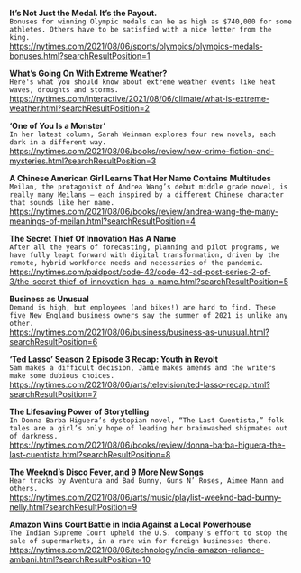 **It’s Not Just the Medal. It’s the Payout.**\
`Bonuses for winning Olympic medals can be as high as $740,000 for some athletes. Others have to be satisfied with a nice letter from the king.`\
https://nytimes.com/2021/08/06/sports/olympics/olympics-medals-bonuses.html?searchResultPosition=1

**What’s Going On With Extreme Weather?**\
`Here's what you should know about extreme weather events like heat waves, droughts and storms.`\
https://nytimes.com/interactive/2021/08/06/climate/what-is-extreme-weather.html?searchResultPosition=2

**‘One of You Is a Monster’**\
`In her latest column, Sarah Weinman explores four new novels, each dark in a different way.`\
https://nytimes.com/2021/08/06/books/review/new-crime-fiction-and-mysteries.html?searchResultPosition=3

**A Chinese American Girl Learns That Her Name Contains Multitudes**\
`Meilan, the protagonist of Andrea Wang’s debut middle grade novel, is really many Meilans — each inspired by a different Chinese character that sounds like her name.`\
https://nytimes.com/2021/08/06/books/review/andrea-wang-the-many-meanings-of-meilan.html?searchResultPosition=4

**The Secret Thief Of Innovation Has A Name**\
`After all the years of forecasting, planning and pilot programs, we have fully leapt forward with digital transformation, driven by the remote, hybrid workforce needs and necessaries of the pandemic.`\
https://nytimes.com/paidpost/code-42/code-42-ad-post-series-2-of-3/the-secret-thief-of-innovation-has-a-name.html?searchResultPosition=5

**Business as Unusual**\
`Demand is high, but employees (and bikes!) are hard to find. These five New England business owners say the summer of 2021 is unlike any other.`\
https://nytimes.com/2021/08/06/business/business-as-unusual.html?searchResultPosition=6

**‘Ted Lasso’ Season 2 Episode 3 Recap: Youth in Revolt**\
`Sam makes a difficult decision, Jamie makes amends and the writers make some dubious choices.`\
https://nytimes.com/2021/08/06/arts/television/ted-lasso-recap.html?searchResultPosition=7

**The Lifesaving Power of Storytelling**\
`In Donna Barba Higuera’s dystopian novel, “The Last Cuentista,” folk tales are a girl’s only hope of leading her brainwashed shipmates out of darkness.`\
https://nytimes.com/2021/08/06/books/review/donna-barba-higuera-the-last-cuentista.html?searchResultPosition=8

**The Weeknd’s Disco Fever, and 9 More New Songs**\
`Hear tracks by Aventura and Bad Bunny, Guns N’ Roses, Aimee Mann and others.`\
https://nytimes.com/2021/08/06/arts/music/playlist-weeknd-bad-bunny-nelly.html?searchResultPosition=9

**Amazon Wins Court Battle in India Against a Local Powerhouse**\
`The Indian Supreme Court upheld the U.S. company’s effort to stop the sale of supermarkets, in a rare win for foreign businesses there.`\
https://nytimes.com/2021/08/06/technology/india-amazon-reliance-ambani.html?searchResultPosition=10

